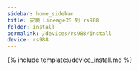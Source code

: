 ```yaml
---
sidebar: home_sidebar
title: 安装 LineageOS 到 rs988
folder: install
permalink: /devices/rs988/install
device: rs988
---
```

{% include templates/device_install.md %}
